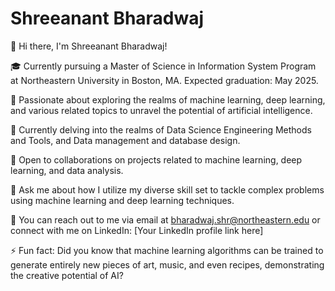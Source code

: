 
# Shreeanant Bharadwaj

👋 Hi there, I'm Shreeanant Bharadwaj!

🎓 Currently pursuing a Master of Science in Information System Program at Northeastern University in Boston, MA. Expected graduation: May 2025.

🔬 Passionate about exploring the realms of machine learning, deep learning, and various related topics to unravel the potential of artificial intelligence.

🌱 Currently delving into the realms of Data Science Engineering Methods and Tools, and Data management and database design.

🤝 Open to collaborations on projects related to machine learning, deep learning, and data analysis.

💬 Ask me about how I utilize my diverse skill set to tackle complex problems using machine learning and deep learning techniques.

📧 You can reach out to me via email at bharadwaj.shr@northeastern.edu or connect with me on LinkedIn: [Your LinkedIn profile link here]

⚡ Fun fact: Did you know that machine learning algorithms can be trained to generate entirely new pieces of art, music, and even recipes, demonstrating the creative potential of AI?
